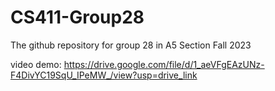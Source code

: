 # CS411-Group28
The github repository for group 28 in A5 Section Fall 2023

video demo: https://drive.google.com/file/d/1_aeVFgEAzUNz-F4DivYC19SqU_IPeMW_/view?usp=drive_link
